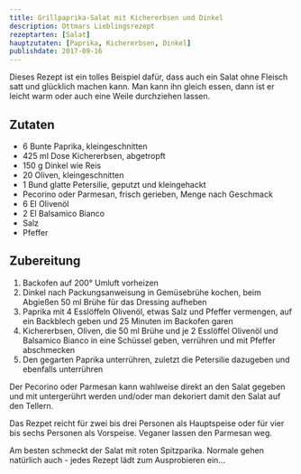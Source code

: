 ```yaml
---
title: Grillpaprika-Salat mit Kichererbsen und Dinkel
description: Ottmars Lieblingsrezept
rezeptarten: [Salat]
hauptzutaten: [Paprika, Kichererbsen, Dinkel]
publishdate: 2017-09-16
---
```


Dieses Rezept ist ein tolles Beispiel dafür, dass auch ein Salat ohne Fleisch satt und glücklich machen kann. Man kann ihn gleich essen, dann ist er leicht warm oder auch eine Weile durchziehen lassen.


## Zutaten

- 6 Bunte Paprika, kleingeschnitten
- 425 ml Dose Kichererbsen, abgetropft
- 150 g Dinkel wie Reis
- 20 Oliven, kleingeschnitten
- 1 Bund glatte Petersilie, geputzt und kleingehackt
- Pecorino oder Parmesan, frisch gerieben, Menge nach Geschmack
- 6 El Olivenöl
- 2 El Balsamico Bianco
- Salz
- Pfeffer


## Zubereitung

1. Backofen auf 200° Umluft vorheizen
2. Dinkel nach Packungsanweisung in Gemüsebrühe kochen, beim Abgießen 50 ml Brühe für das Dressing aufheben
3. Paprika mit 4 Esslöffeln Olivenöl, etwas Salz und Pfeffer vermengen, auf ein Backblech geben und 25 Minuten im Backofen garen
4. Kichererbsen, Oliven, die 50 ml Brühe und je 2 Esslöffel Olivenöl und Balsamico Bianco in eine Schüssel geben, verrühren und mit Pfeffer abschmecken
5. Den gegarten Paprika unterrühren, zuletzt die Petersilie dazugeben und ebenfalls unterrühren

Der Pecorino oder Parmesan kann wahlweise direkt an den Salat gegeben und mit untergerührt werden und/oder man dekoriert damit den Salat auf den Tellern.

Das Rezpet reicht für zwei bis drei Personen als Hauptspeise oder für vier bis sechs Personen als Vorspeise. Veganer lassen den Parmesan weg.

Am besten schmeckt der Salat mit roten Spitzparika. Normale gehen natürlich auch - jedes Rezept lädt zum Ausprobieren ein...
